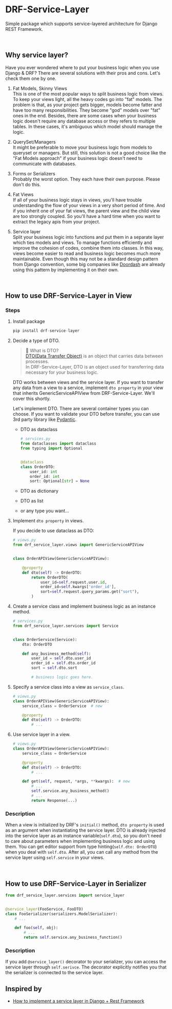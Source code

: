 # DRF-Service-Layer

Simple package which supports service-layered architecture for Django REST Framework.

<br>

## Why service layer?

Have you ever wondered where to put your business logic when you use Django & DRF? There are several solutions with
their pros and cons. Let's check them one by one.

1. Fat Models, Skinny Views <br>
   This is one of the most popular ways to split business logic from views. To keep your views light, all the heavy
   codes go into "fat" models. The problem is that, as your project gets bigger, models become fatter and have too many
   responsibilities. They become "god" models over "fat" ones in the end. Besides, there are some cases when your
   business logic doesn't require any database access or they refers to multiple tables. In these cases, it's ambiguous which
   model should manage the logic.


2. QuerySet/Managers <br>
   It might be preferable to move your business logic from models to queryset or managers. But still, this solution is
   not a good choice like the "Fat Models approach" if your business logic doesn't need to communicate with databases.


3. Forms or Serializers <br>
   Probably the worst option. They each have their own purpose. Please don't do this.


4. Fat Views <br>
   If all of your business logic stays in views, you'll have trouble understanding the flow of your views in a very
   short period of time. And if you inherit one of your fat views, the parent view and the child view are too strongly
   coupled. So you'll have a hard time when you want to extract the legacy apis from your project.


5. Service layer <br>
   Split your business logic into functions and put them in a separate layer which ties models and views. To manage
   functions efficiently and improve the cohesion of codes, combine them into classes. In this way, views become easier
   to read and business logic becomes much more maintainable. Even though this may not be a standard design pattern from
   Django convention, some big companies
   like [Doordash](https://doordash.engineering/2017/05/15/tips-for-building-high-quality-django-apps-at-scale/) are
   already using this pattern by implementing it on their own.

<br>

## How to use DRF-Service-Layer in View

### Steps

1. Install package
   ```python
   pip install drf-service-layer
   ```
2. Decide a type of DTO.

   > 💁 What is DTO? <br> [DTO(Data Transfer Object)](https://en.wikipedia.org/wiki/Data_transfer_object) is an object that carries data between processes. <br> In DRF-Service-Layer, DTO is an object used for transferring data necessary for your business logic.

   DTO works between views and the service layer. If you want to transfer any data from a view to a service, implement
   `dto property` in your view that inherits GenericServiceAPIView from DRF-Service-Layer. We'll cover this
   shortly. <br>

   Let's implement DTO. There are several container types you can choose. If you want to validate your DTO before
   transfer, you can use 3rd party library like [Pydantic](https://pydantic-docs.helpmanual.io/).

    - DTO as dataclass
      ```python
      # services.py
      from dataclasses import dataclass
      from typing import Optional
      
      
      @dataclass
      class OrderDTO:
          user_id: int
          order_id: int
          sort: Optional[str] = None
      ```

    - DTO as dictionary
    - DTO as list
    - or any type you want...

3. Implement `dto property` in views.

   If you decide to use dataclass as DTO:
   ```python
   # views.py
   from drf_service_layer.views import GenericServiceAPIView
   
   
   class OrderAPIView(GenericServiceAPIView):
   
       @property
       def dto(self) -> OrderDTO:
           return OrderDTO(
               user_id=self.request.user.id,
               order_id=self.kwargs['order_id'],
               sort=self.request.query_params.get("sort"),
           )   
   ```

4. Create a service class and implement business logic as an instance method.

   ```python
   # services.py
   from drf_service_layer.services import Service
   
   
   class OrderService(Service):
       dto: OrderDTO
   
       def any_business_method(self):
           user_id = self.dto.user_id
           order_id = self.dto.order_id
           sort = self.dto.sort
   
           # business logic goes here. 
   ```

5. Specify a service class into a view as `service_class`.

   ```python
   # views.py
   class OrderAPIView(GenericServiceAPIView):
       service_class = OrderService  # new
   
       @property
       def dto(self) -> OrderDTO:
           # ...
   ```

6. Use service layer in a view.

   ```python
   # views.py
   class OrderAPIView(GenericServiceAPIView):
       service_class = OrderService
   
       @property
       def dto(self) -> OrderDTO:
           # ...
   
       def get(self, request, *args, **kwargs):  # new
           # ...
           self.service.any_business_method()
           # ...
           return Response(...)
   ```

### Description

When a view is initialized by DRF's `initial()` method, `dto property` is used as an argument when instantiating the
service layer. DTO is already injected into the service layer as an instance variable(`self.dto`), so you don't need to
care about parameters when implementing business logic and using them. You can get editor support from type
hinting(`self.dto: OrderDTO`) when you deal with `self.dto`. After all, you can call any method from the service layer
using `self.service` in your views.

<br>

## How to use DRF-Service-Layer in Serializer

```python
from drf_service_layer.services import service_layer


@service_layer(FooService, FooDTO)
class FooSerializer(serializers.ModelSerializer):
    # ...

    def foo(self, obj):
        # ...
        return self.service.any_business_function()
```

### Description

If you add `@service_layer()` decorator to your serializer, you can access the service layer through `self.serivce`. The
decorator explicitly notifies you that the serializer is connected to the service layer.

## Inspired by

- [How to implement a service layer in Django + Rest Framework](https://breadcrumbscollector.tech/how-to-implement-a-service-layer-in-django-rest-framework/)
